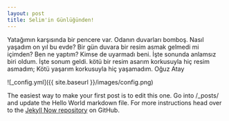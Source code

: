 ```yaml
---
layout: post
title: Selim'in Günlüğünden!
---
```


Yatağımın karşısında bir pencere var. Odanın duvarları bomboş. Nasıl yaşadım on yıl bu evde? Bir gün duvara bir resim asmak gelmedi mi içimden? Ben ne yaptım? Kimse de uyarmadı beni. İşte sonunda anlamsız biri oldum. İşte sonum geldi. kötü bir resim asarım korkusuyla hiç resim asmadım; Kötü yaşarım korkusuyla hiç yaşamadım. Oğuz Atay

![_config.yml]({{ site.baseurl }}/images/config.png)

The easiest way to make your first post is to edit this one. Go into /_posts/ and update the Hello World markdown file. For more instructions head over to the [Jekyll Now repository](https://github.com/barryclark/jekyll-now) on GitHub.

